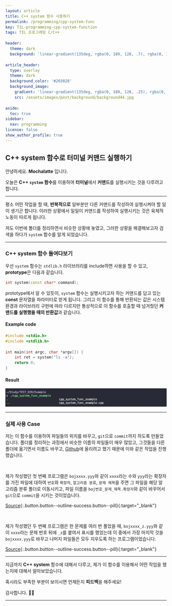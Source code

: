 ```yaml
---
layout: article
title: C++ system 함수 사용하기
permalink: /programming/cpp-system-func
key: TIL-programming-cpp-system-function
tags: TIL 프로그래밍 C/C++

header:
  theme: dark
  background: 'linear-gradient(135deg, rgba(0, 189, 128, .7), rgba(0, 128, 255, .8))'

article_header:
  type: overlay
  theme: dark
  background_color: '#203028'
  background_image:
    gradient: 'linear-gradient(135deg, rgba(0, 189, 128, .25), rgba(0, 128, 255, .3))'
    src: /assets/images/post/background/background44.jpg

aside:
  toc: true
sidebar:
  nav: programming
license: false
show_author_profile: true
---
```


## C++ system 함수로 터미널 커맨드 실행하기
<!--more-->

안녕하세요. **Mochalatte** 입니다.

오늘은 **C++ `system` 함수**를 이용하여 **터미널**에서 **커맨드**를 실행시키는 것을 다루려고 합니다.

---

평소 어떤 작업을 할 때, **반복적으로** 일부분만 다른 커맨드를 작성하여 실행시켜야 할 일이 생기곤 합니다. 이러한 상황에서 일일이 커맨드를 작성하여 실행시키는 것은 육체적 노동이 따르게 됩니다. 

저도 이번에 폴더를 정리하면서 비슷한 상황에 놓였고, 그러한 상황을 해결해보고자 검색을 하다가 `system` 함수를 알게 되었습니다.

---

### C++ system 함수 들여다보기
우선 `system` 함수는 `stdlib.h` 라이브러리를 include하면 사용을 할 수 있고, **prototype**은 다음과 같습니다.

```c++
int system(const char* command);
```
prototype에서 알 수 있듯이, `system` 함수는 실행시키고자 하는 커맨드를 담고 있는 **const** 문자열을 파라미터로 받게 됩니다. 그리고 이 함수를 통해 반환되는 값은 시스템 환경과 라이브러리 구현에 따라 다르지만 통상적으로 이 함수를 호출할 때 넘겨줬던 **커맨드를 실행했을 때의 반환값**과 같습니다.

#### Example code
```c++
#include <stdio.h>
#include <stdlib.h>

int main(int argc, char *argv[]) {
    int ret = system("ls -a");
    return 0;
}
```

#### Result
![cpp-system-function-example](/assets/images/post/TIL/programming/cpp-system-func-example.png)

---

### 실제 사용 Case

저는 이 함수를 이용하여 파일들의 위치를 바꾸고, `git`으로 `commit`까지 하도록 만들었습니다. 폴더를 정리하는 과정에서 비슷한 이름의 파일들이 매우 많았고, 그것들을 다른 폴더에 옮기면서 이름도 바꾸고, [Github](https://github.com/onww1)에 올리려고 했기 때문에 이와 같은 작업을 진행했습니다. 

&nbsp;

제가 작성했던 첫 번째 프로그램은 `bojxxxx.yyy`와 같이 `xxxx`라는 수와 `yyy`라는 확장자를 가진 파일에 대하여 `번호`와 `확장자`, `알고리즘 분류`, `문제 제목`을 주면 그 파일을 해당 알고리즘 분류 폴더로 이동시키고, 파일 이름을 `boj번호_문제_제목.확장자`와 같이 바꾸어서 `git`으로 `commit`을 시키는 것이었습니다. 

[Source](https://github.com/onww1/TIL/blob/master/C%2B%2B/system_function/mv.cpp){:.button.button--outline-success.button--pill}{:target="_blank"}

&nbsp;

제가 작성했던 두 번째 프로그램은 한 문제를 여러 번 풀었을 때, `bojxxxx_z.yyy`와 같이 `xxxx`라는 문제 번호 뒤에 `_z`를 붙여서 표시를 했었는데 이 중에서 가장 마지막 것을 `bojxxxx.yyy`로 바꾸고 나머지 파일들은 모두 지우도록 하는 프로그램이었습니다. 

[Source](https://github.com/onww1/TIL/blob/master/C%2B%2B/system_function/rm.cpp){:.button.button--outline-success.button--pill}{:target="_blank"}

---

지금까지 **C++ system** 함수에 대해서 다루고, 제가 이 함수를 이용해서 어떤 작업을 했는지에 대해서 알아보았습니다.

혹시라도 부족한 부분이 보이시면 언제든지 **피드백**을 해주세요!

감사합니다. 🙇🏻‍

---

